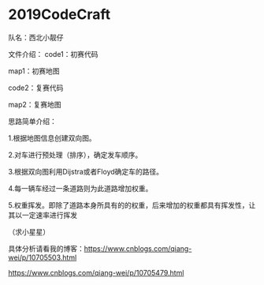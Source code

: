 # 2019CodeCraft
队名：西北小靓仔

文件介绍：
code1：初赛代码

map1：初赛地图

code2：复赛代码

map2：复赛地图


思路简单介绍：

1.根据地图信息创建双向图。

2.对车进行预处理（排序），确定发车顺序。

3.根据双向图利用Dijstra或者Floyd确定车的路径。

4.每一辆车经过一条道路则为此道路增加权重。

5.权重挥发。即除了道路本身所具有的的权重，后来增加的权重都具有挥发性，让其以一定速率进行挥发

（求小星星）

具体分析请看我的博客：https://www.cnblogs.com/qiang-wei/p/10705503.html

https://www.cnblogs.com/qiang-wei/p/10705479.html
